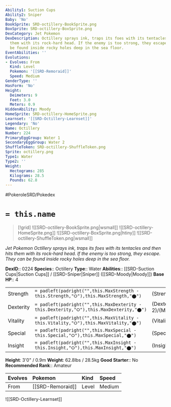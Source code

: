```yaml
---
Ability1: Suction Cups
Ability2: Sniper
Baby: 'No'
BookSprite: SRD-octillery-BookSprite.png
BoxSprite: SRD-octillery-BoxSprite.png
DexCategory: Jet Pokemon
DexDescription: Octillery sprays ink, traps its foes with its tentacles and then hits
  them with its rock-hard head. If the enemy is too strong, they escape. They can
  be found inside rocky holes deep in the sea floor.
EventAbilities: ''
Evolutions:
- Evolves: From
  Kind: Level
  Pokemon: '[[SRD-Remoraid]]'
  Speed: Medium
GenderType: ''
HasForm: 'No'
Height:
  Deimeters: 9
  Feet: 3.0
  Meters: 0.9
HiddenAbility: Moody
HomeSprite: SRD-octillery-HomeSprite.png
Learnset: '[[SRD-Octillery-Learnset]]'
Legendary: 'No'
Name: Octillery
Number: 224
PrimaryEggGroup: Water 1
SecondaryEggGroup: Water 2
ShuffleToken: SRD-octillery-ShuffleToken.png
Sprite: octillery.png
Type1: Water
Type2: ''
Weight:
  Hectograms: 285
  Kilograms: 28.5
  Pounds: 62.8
---
```


#PokeroleSRD/Pokedex

# `= this.name`

> [!grid]
> ![[SRD-octillery-BookSprite.png|wsmall]]
> ![[SRD-octillery-HomeSprite.png]]
> ![[SRD-octillery-BoxSprite.png|htiny]]
> ![[SRD-octillery-ShuffleToken.png|wsmall]]


*Jet Pokemon*
*Octillery sprays ink, traps its foes with its tentacles and then hits them with its rock-hard head. If the enemy is too strong, they escape. They can be found inside rocky holes deep in the sea floor.*

**DexID**:: 0224
**Species**:: Octillery
**Type**:: Water
**Abilities**:: [[SRD-Suction Cups|Suction Cups]] / [[SRD-Sniper|Sniper]] ([[SRD-Moody|Moody]])
**Base HP**:: 4

|           |                                                                                        |                                          |
| --------- | -------------------------------------------------------------------------------------- | ---------------------------------------- |
| Strength  | `= padleft(padright("",this.MaxStrength - this.Strength,"⭘"),this.MaxStrength,"⬤")`    | (Strength::3)/(MaxStrength::6)   |
| Dexterity | `= padleft(padright("",this.MaxDexterity - this.Dexterity,"⭘"),this.MaxDexterity,"⬤")` | (Dexterity:: 2)/(MaxDexterity::4) |
| Vitality  | `= padleft(padright("",this.MaxVitality - this.Vitality,"⭘"),this.MaxVitality,"⬤")`    | (Vitality::2)/(MaxVitality::5)   |
| Special   | `= padleft(padright("",this.MaxSpecial - this.Special,"⭘"),this.MaxSpecial,"⬤")`       | (Special::3)/(MaxSpecial::6)     |
| Insight   | `= padleft(padright("",this.MaxInsight - this.Insight,"⭘"),this.MaxInsight,"⬤")`       | (Insight::2)/(MaxInsight::5)     |

**Height**: 3'0" / 0.9m
**Weight**: 62.8lbs / 28.5kg
**Good Starter**:: No
**Recommended Rank**:: Amateur

| Evolves   | Pokemon          | Kind   | Speed   |
|:----------|:-----------------|:-------|:--------|
| From      | [[SRD-Remoraid]] | Level  | Medium  |

![[SRD-Octillery-Learnset]]